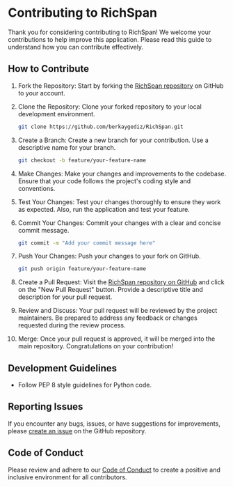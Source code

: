 # Contributing to RichSpan

Thank you for considering contributing to RichSpan! We welcome your contributions to help improve this application. Please read this guide to understand how you can contribute effectively.

## How to Contribute

1. Fork the Repository: Start by forking the [RichSpan repository](https://github.com/berkaygediz/RichSpan) on GitHub to your account.

2. Clone the Repository: Clone your forked repository to your local development environment.

   ```bash
   git clone https://github.com/berkaygediz/RichSpan.git
   ```

3. Create a Branch: Create a new branch for your contribution. Use a descriptive name for your branch.

   ```bash
   git checkout -b feature/your-feature-name
   ```

4. Make Changes: Make your changes and improvements to the codebase. Ensure that your code follows the project's coding style and conventions.

5. Test Your Changes: Test your changes thoroughly to ensure they work as expected. Also, run the application and test your feature.

6. Commit Your Changes: Commit your changes with a clear and concise commit message.

   ```bash
   git commit -m "Add your commit message here"
   ```

7. Push Your Changes: Push your changes to your fork on GitHub.

   ```bash
   git push origin feature/your-feature-name
   ```

8. Create a Pull Request: Visit the [RichSpan repository on GitHub](https://github.com/berkaygediz/RichSpan) and click on the "New Pull Request" button. Provide a descriptive title and description for your pull request.

9. Review and Discuss: Your pull request will be reviewed by the project maintainers. Be prepared to address any feedback or changes requested during the review process.

10. Merge: Once your pull request is approved, it will be merged into the main repository. Congratulations on your contribution!

## Development Guidelines

- Follow PEP 8 style guidelines for Python code.

## Reporting Issues

If you encounter any bugs, issues, or have suggestions for improvements, please [create an issue](https://github.com/berkaygediz/RichSpan/issues) on the GitHub repository.

## Code of Conduct

Please review and adhere to our [Code of Conduct](CODE_OF_CONDUCT.md) to create a positive and inclusive environment for all contributors.
